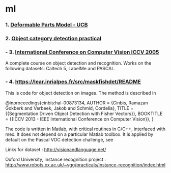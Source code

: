 # ml

### 1. [Deformable Parts Model - UCB](https://people.eecs.berkeley.edu/~rbg/latent/)

### 2. [Object category detection practical](https://github.com/vedaldi/practical-object-category-detection/blob/master/doc/instructions.md)

### - 3. [International Conference on Computer Vision ICCV 2005](http://people.csail.mit.edu/torralba/shortCourseRLOC/)
A complete course on object detection and recognition. Works on the following datasets: 
Caltech 5, LabelMe and PASCAL.

### - 4. https://lear.inrialpes.fr/src/maskfishdet/README
This is code for object detection on images. The method is described in 

@inproceedings{cinbis:hal-00873134, 
  AUTHOR = {Cinbis, Ramazan Gokberk and Verbeek, Jakob and Schmid, Cordelia}, 
  TITLE = {{Segmentation Driven Object Detection with Fisher Vectors}}, 
  BOOKTITLE = {{ICCV 2013 - IEEE International Conference on Computer Vision}}, 
 }
 
The code is written in Matlab, with critical routines in C/C++,
interfaced with mex. It does not depend on a particular Matlab
toolbox. It is applied by default on the Pascal VOC detection challenge, see 

Links for dataset : http://visionandlanguage.net/

Oxford University, instance recognition project : http://www.robots.ox.ac.uk/~vgg/practicals/instance-recognition/index.html

